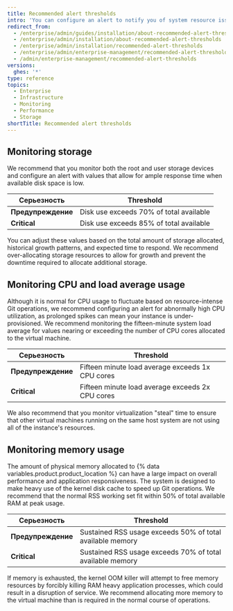 ```yaml
---
title: Recommended alert thresholds
intro: 'You can configure an alert to notify you of system resource issues before they affect your {% data variables.product.prodname_ghe_server %} appliance''s performance.'
redirect_from:
  - /enterprise/admin/guides/installation/about-recommended-alert-thresholds/
  - /enterprise/admin/installation/about-recommended-alert-thresholds
  - /enterprise/admin/installation/recommended-alert-thresholds
  - /enterprise/admin/enterprise-management/recommended-alert-thresholds
  - /admin/enterprise-management/recommended-alert-thresholds
versions:
  ghes: '*'
type: reference
topics:
  - Enterprise
  - Infrastructure
  - Monitoring
  - Performance
  - Storage
shortTitle: Recommended alert thresholds
---
```


## Monitoring storage

We recommend that you monitor both the root and user storage devices and configure an alert with values that allow for ample response time when available disk space is low.

| Серьезность        | Threshold                               |
| ------------------ | --------------------------------------- |
| **Предупреждение** | Disk use exceeds 70% of total available |
| **Critical**       | Disk use exceeds 85% of total available |

You can adjust these values based on the total amount of storage allocated, historical growth patterns, and expected time to respond. We recommend over-allocating storage resources to allow for growth and prevent the downtime required to allocate additional storage.

## Monitoring CPU and load average usage

Although it is normal for CPU usage to fluctuate based on resource-intense Git operations, we recommend configuring an alert for abnormally high CPU utilization, as prolonged spikes can mean your instance is under-provisioned. We recommend monitoring the fifteen-minute system load average for values nearing or exceeding the number of CPU cores allocated to the virtual machine.

| Серьезность        | Threshold                                        |
| ------------------ | ------------------------------------------------ |
| **Предупреждение** | Fifteen minute load average exceeds 1x CPU cores |
| **Critical**       | Fifteen minute load average exceeds 2x CPU cores |

We also recommend that you monitor virtualization "steal" time to ensure that other virtual machines running on the same host system are not using all of the instance's resources.

## Monitoring memory usage

The amount of physical memory allocated to {% data variables.product.product_location %} can have a large impact on overall performance and application responsiveness. The system is designed to make heavy use of the kernel disk cache to speed up Git operations. We recommend that the normal RSS working set fit within 50% of total available RAM at peak usage.

| Серьезность        | Threshold                                                 |
| ------------------ | --------------------------------------------------------- |
| **Предупреждение** | Sustained RSS usage exceeds 50% of total available memory |
| **Critical**       | Sustained RSS usage exceeds 70% of total available memory |

If memory is exhausted, the kernel OOM killer will attempt to free memory resources by forcibly killing RAM heavy application processes, which could result in a disruption of service. We recommend allocating more memory to the virtual machine than is required in the normal course of operations.
